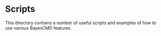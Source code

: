 # Scripts # 

This directory contains a number of useful scripts and examples of how to use various BayesCMD features.